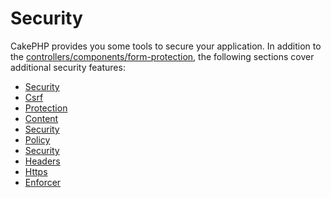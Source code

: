 # Security

CakePHP provides you some tools to secure your application. In addition to the
[controllers/components/form-protection](components/form-protection.md), the following sections cover
additional security features:

- [Security](core-libraries/security.md)
- [Csrf](CSRF.md)
- [Protection](Protection.md)
- [Content](Content.md)
- [Security](Security.md)
- [Policy](Policy.md)
- [Security](Security.md)
- [Headers](Headers.md)
- [Https](HTTPS.md)
- [Enforcer](Enforcer.md)
